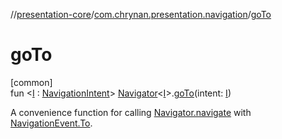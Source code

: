 //[presentation-core](../../index.md)/[com.chrynan.presentation.navigation](index.md)/[goTo](go-to.md)

# goTo

[common]\
fun &lt;[I](go-to.md) : [NavigationIntent](-navigation-intent/index.md)&gt; [Navigator](-navigator/index.md)&lt;[I](go-to.md)&gt;.[goTo](go-to.md)(intent: [I](go-to.md))

A convenience function for calling [Navigator.navigate](-navigator/navigate.md) with [NavigationEvent.To](-navigation-event/-to/index.md).
